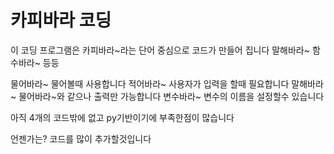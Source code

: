 # 카피바라 코딩

이 코딩 프로그램은 카피바라~라는 단어 중심으로 코드가 만들어 집니다
말해바라~ 함수바라~ 등등


물어바라~ 물어볼때 사용합니다
적어바라~ 사용자가 입력을 할때 필요합니다
말해바라~ 물어바라~와 같으나 출력만 가능합니다
변수바라~ 변수의 이름을 설정할수 있습니다

아직 4개의 코드밖에 없고 py기반이기에 부족한점이 많습니다

언젠가는? 코드를 많이 추가할것입니다
